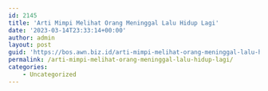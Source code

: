 ```yaml
---
id: 2145
title: 'Arti Mimpi Melihat Orang Meninggal Lalu Hidup Lagi'
date: '2023-03-14T23:33:14+00:00'
author: admin
layout: post
guid: 'https://bos.awn.biz.id/arti-mimpi-melihat-orang-meninggal-lalu-hidup-lagi/'
permalink: /arti-mimpi-melihat-orang-meninggal-lalu-hidup-lagi/
categories:
    - Uncategorized
---
```


